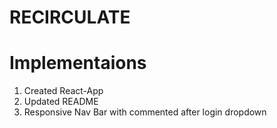 # RECIRCULATE

# Implementaions

1. Created React-App
2. Updated README
3. Responsive Nav Bar with commented after login dropdown
